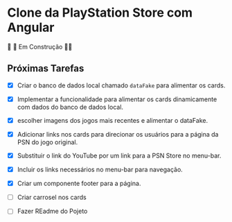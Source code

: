 # Clone da PlayStation Store com Angular

🚧 🚧 Em Construção 🚧🚧

## Próximas Tarefas

- [x] Criar o banco de dados local chamado `dataFake` para alimentar os cards.

- [x] Implementar a funcionalidade para alimentar os cards dinamicamente com dados do banco de dados local.

- [x] escolher imagens dos jogos mais recentes e alimentar o dataFake.

- [X] Adicionar links nos cards para direcionar os usuários para a página da PSN do jogo original.

- [x] Substituir o link do YouTube por um link para a PSN Store no menu-bar.

- [x] Incluir os links necessários no menu-bar para navegação.

- [x] Criar um componente footer para a página.

- [ ] Criar carrosel nos cards

- [ ] Fazer REadme do Pojeto
